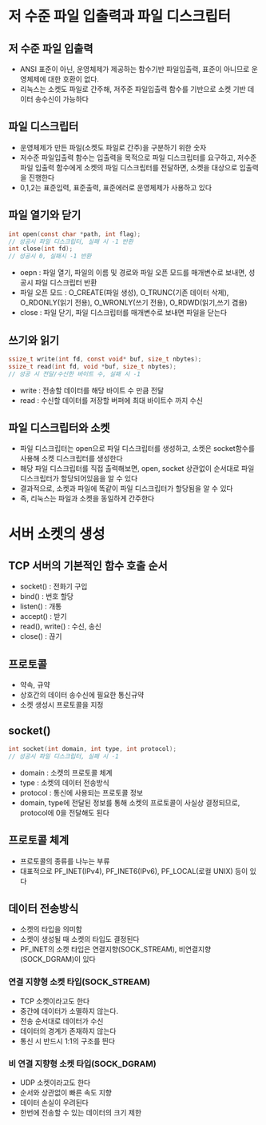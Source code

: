 # 저 수준 파일 입출력과 파일 디스크립터
## 저 수준 파일 입출력
- ANSI 표준이 아닌, 운영체제가 제공하는 함수기반 파일입출력, 표준이 아니므로 운영체제에 대한 호환이 없다.
- 리눅스는 소켓도 파일로 간주해, 저주준 파일입출력 함수를 기반으로 소켓 기반 데이터 송수신이 가능하다
## 파일 디스크립터
- 운영체제가 만든 파일(소켓도 파일로 간주)을 구분하기 위한 숫자
- 저수준 파일입출력 함수는 입출력을 목적으로 파일 디스크립터를 요구하고, 저수준 파일 입출력 함수에게 소켓의 파일 디스크립터를 전달하면, 소켓을 대상으로 입출력을 진행한다
- 0,1,2는 표준입력, 표준출력, 표준에러로 운영체제가 사용하고 있다
## 파일 열기와 닫기
```c
int open(const char *path, int flag);
// 성공시 파일 디스크립터, 실패 시 -1 반환
int close(int fd);
// 성공시 0, 실패시 -1 반환
```
- oepn : 파일 열기, 파일의 이름 및 경로와 파일 오픈 모드를 매개변수로 보내면, 성공시 파일 디스크립터 반환
- 파일 오픈 모드 : O_CREATE(파일 생성), O_TRUNC(기존 데이터 삭제), O_RDONLY(읽기 전용), O_WRONLY(쓰기 전용), O_RDWD(읽기,쓰기 겸용)
- close : 파일 닫기, 파일 디스크립터를 매개변수로 보내면 파일을 닫는다
## 쓰기와 읽기
```c
ssize_t write(int fd, const void* buf, size_t nbytes);
ssize_t read(int fd, void *buf, size_t nbytes);
// 성공 시 전달/수신한 바이트 수, 실패 시 -1
```
- write : 전송할 데이터를 해당 바이트 수 만큼 전달
- read : 수신할 데이터를 저장할 버퍼에 최대 바이트수 까지 수신
## 파일 디스크립터와 소켓
- 파일 디스크립터는 open으로 파일 디스크립터를 생성하고, 소켓은 socket함수를 사용해 소켓 디스크립터를 생성한다
- 해당 파일 디스크립터를 직접 출력해보면, open, socket 상관없이 순서대로 파일 디스크립터가 할당되어있음을 알 수 있다
- 결과적으로, 소켓과 파일에 똑같이 파일 디스크립터가 할당됨을 알 수 있다
- 즉, 리눅스는 파일과 소켓을 동일하게 간주한다

# 서버 소켓의 생성
## TCP 서버의 기본적인 함수 호출 순서
- socket() : 전화기 구입
- bind() : 번호 할당
- listen() : 개통
- accept() : 받기
- read(), write() : 수신, 송신
- close() : 끊기
## 프로토콜
- 약속, 규약
- 상호간의 데이터 송수신에 필요한 통신규약
- 소켓 생성시 프로토콜을 지정
## socket()
```c
int socket(int domain, int type, int protocol);
// 성공시 파일 디스크립터, 실패 시 -1
```
- domain : 소켓의 프로토콜 체계
- type : 소켓의 데이터 전송방식
- protocol : 통신에 사용되는 프로토콜 정보
- domain, type에 전달된 정보를 통해 소켓의 프로토콜이 사실상 결정되므로, protocol에 0을 전달해도 된다
## 프로토콜 체계
- 프로토콜의 종류를 나누는 부류
- 대표적으로 PF_INET(IPv4), PF_INET6(IPv6), PF_LOCAL(로컬 UNIX) 등이 있다
## 데이터 전송방식
- 소켓의 타입을 의미함
- 소켓이 생성될 때 소켓의 타입도 결정된다
- PF_INET의 소켓 타입은 연결지향(SOCK_STREAM), 비연결지향(SOCK_DGRAM)이 있다
### 연결 지향형 소켓 타입(SOCK_STREAM)
- TCP 소켓이라고도 한다
- 중간에 데이터가 소멸하지 않는다.
- 전송 순서대로 데이터가 수신
- 데이터의 경계가 존재하지 않는다
- 통신 시 반드시 1:1의 구조를 띈다
### 비 연결 지향형 소켓 타입(SOCK_DGRAM)
- UDP 소켓이라고도 한다
- 순서와 상관없이 빠른 속도 지향
- 데이터 손실이 우려된다
- 한번에 전송할 수 있는 데이터의 크기 제한